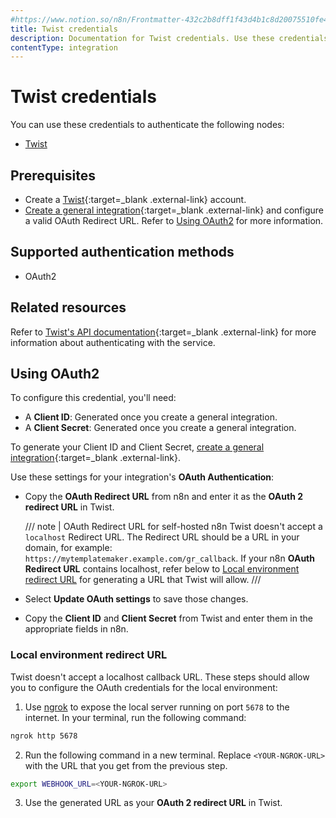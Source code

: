 ```yaml
---
#https://www.notion.so/n8n/Frontmatter-432c2b8dff1f43d4b1c8d20075510fe4
title: Twist credentials
description: Documentation for Twist credentials. Use these credentials to authenticate Twist in n8n, a workflow automation platform.
contentType: integration
---
```


# Twist credentials

You can use these credentials to authenticate the following nodes:

- [Twist](/integrations/builtin/app-nodes/n8n-nodes-base.twist/)

## Prerequisites

- Create a [Twist](https://twist.com/){:target=_blank .external-link} account.
- [Create a general integration](https://twist.com/app_console/create_app){:target=_blank .external-link} and configure a valid OAuth Redirect URL. Refer to [Using OAuth2](#using-oauth2) for more information.

## Supported authentication methods

- OAuth2

## Related resources

Refer to [Twist's API documentation](https://developer.twist.com/v3/#authorization){:target=_blank .external-link} for more information about authenticating with the service.

## Using OAuth2
To configure this credential, you'll need:

- A **Client ID**: Generated once you create a general integration.
- A **Client Secret**: Generated once you create a general integration.

To generate your Client ID and Client Secret, [create a general integration](https://twist.com/app_console/create_app){:target=_blank .external-link}.

Use these settings for your integration's **OAuth Authentication**:

- Copy the **OAuth Redirect URL** from n8n and enter it as the **OAuth 2 redirect URL** in Twist.
    
    /// note | OAuth Redirect URL for self-hosted n8n
    Twist doesn't accept a `localhost` Redirect URL. The Redirect URL should be a URL in your domain, for example: `https://mytemplatemaker.example.com/gr_callback`. If your n8n **OAuth Redirect URL** contains localhost, refer below to [Local environment redirect URL](#local-environment-redirect-url) for generating a URL that Twist will allow.
    ///

- Select **Update OAuth settings** to save those changes.
- Copy the **Client ID** and **Client Secret** from Twist and enter them in the appropriate fields in n8n.

### Local environment redirect URL

Twist doesn't accept a localhost callback URL. These steps should allow you to configure the OAuth credentials for the local environment:

1. Use [ngrok](https://ngrok.com/) to expose the local server running on port `5678` to the internet. In your terminal, run the following command:
```sh
ngrok http 5678
```
2. Run the following command in a new terminal. Replace `<YOUR-NGROK-URL>` with the URL that you get from the previous step.
```sh
export WEBHOOK_URL=<YOUR-NGROK-URL>
```
3. Use the generated URL as your **OAuth 2 redirect URL** in Twist.

